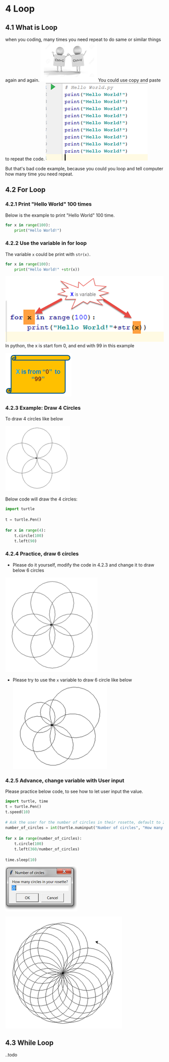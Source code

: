 # 4 Loop

## 4.1 What is Loop

when you coding, many times you need repeat to do same or similar things again and again.
![copypatest](04.1_copypaste.png)
You could use copy and paste to repeat the code.
![repeat](04.1_repeate.png)

But that's bad code example, because you could you loop and tell computer how many time you need repeat.

## 4.2 For Loop

### 4.2.1 Print "Hello World" 100 times

Below is the example to print "Hello World" 100 time.

```python
for x in range(100):
    print("Hello World!")
```

### 4.2.2 Use the variable in for loop

The variable `x` could be print with `str(x)`.

```python
for x in range(100):
    print("Hello World!" +str(x))
```
![X](04.2_forloop_variable.png)
In python, the x is start fom 0, and end with 99 in this example

![x](04.2_x.png)

### 4.2.3 Example: Draw 4 Circles

To draw 4 circles like below

![draw circles](04.2.3_drawcircles.png)

Below code will draw the 4 circles:

```python
import turtle

t = turtle.Pen()

for x in range(4):
    t.circle(100)
    t.left(90)

```

### 4.2.4 Practice, draw 6  circles

- Please do it yourself, modify the code in 4.2.3 and change it to draw below 6 circles

![draw circles](04.2.4_drawcircles.png)

- Please try to use the `x` variable to draw 6 circle like below
![draw circles with variable](04.2.4_drawCircleswithVariableChange.png)

### 4.2.5 Advance, change variable with User input

Please practice below code, to see how to let user input the value.

```python
import turtle, time
t = turtle.Pen()
t.speed(10)

# Ask the user for the number of circles in their rosette, default to 20
number_of_circles = int(turtle.numinput("Number of circles", "How many circles in your rosette?", 20))

for x in range(number_of_circles):
    t.circle(100)
    t.left(360/number_of_circles)

time.sleep(10)

```

![turtleinput](04.2.5_tutule_input.png)

![result](04.2.5_circles.png)

## 4.3 While Loop

..todo